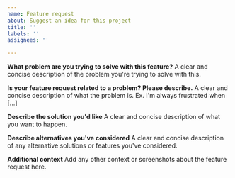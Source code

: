 ```yaml
---
name: Feature request
about: Suggest an idea for this project
title: ''
labels: ''
assignees: ''

---
```


**What problem are you trying to solve with this feature?**
A clear and concise description of the problem you're trying to solve with this.

**Is your feature request related to a problem? Please describe.**
A clear and concise description of what the problem is. Ex. I'm always frustrated when [...]

**Describe the solution you'd like**
A clear and concise description of what you want to happen.

**Describe alternatives you've considered**
A clear and concise description of any alternative solutions or features you've considered.

**Additional context**
Add any other context or screenshots about the feature request here.
